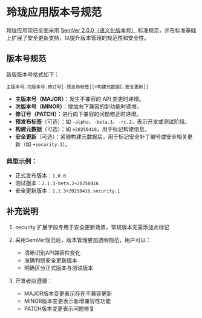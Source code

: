 # 玲珑应用版本号规范

玲珑应用现已全面采用 [SemVer 2.0.0（语义化版本号）](https://semver.org/lang/zh-CN/) 标准规范，并在标准基础上扩展了安全更新支持，以提升版本管理的规范性和安全性。

## 版本号规范

新版版本号格式如下：

```
主版本号.次版本号.修订号[-预发布标签][+构建元数据[.安全更新]]
```

- **主版本号（MAJOR）**：发生不兼容的 API 变更时递增。
- **次版本号（MINOR）**：增加向下兼容的新功能时递增。
- **修订号（PATCH）**：进行向下兼容的问题修正时递增。
- **预发布标签**（可选）：如 `-alpha`、`-beta.1`、`-rc.2`，表示开发或测试阶段。
- **构建元数据**（可选）：如 `+20250416`，用于标记构建信息。
- **安全更新**（可选）：紧随构建元数据后，用于标记安全补丁编号或安全相关更新（如 `+security.1`）。

### 典型示例：

- 正式发布版本：`1.0.0`
- 测试版本：`2.1.3-beta.2+20250416`
- 安全更新版本：`2.1.3+20250416.security.1`

## 补充说明

1. security 扩展字段专用于安全更新场景，常规版本无需添加此标记

2. 采用SemVer规范后，版本管理更加透明规范，用户可以：
    - 清晰识别API兼容性变化
    - 准确判断安全更新版本
    - 明确区分正式版本与测试版本

3. 开发者应遵循：
    - MAJOR版本变更表示存在不兼容更新
    - MINOR版本变更表示新增兼容性功能
    - PATCH版本变更表示问题修复
